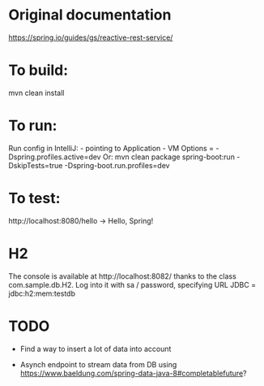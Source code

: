 # Original documentation
https://spring.io/guides/gs/reactive-rest-service/


# To build:
mvn clean install


# To run:
Run config in IntelliJ:
       - pointing to Application
       - VM Options = -Dspring.profiles.active=dev
Or: mvn clean package spring-boot:run -DskipTests=true -Dspring-boot.run.profiles=dev


# To test:
http://localhost:8080/hello
    -> Hello, Spring!
    
    
# H2
The console is available at http://localhost:8082/ thanks to the class com.sample.db.H2.
Log into it with sa / password, specifying URL JDBC = jdbc:h2:mem:testdb
    
   
# TODO
- Find a way to insert a lot of data into account

- Asynch endpoint to stream data from DB using https://www.baeldung.com/spring-data-java-8#completablefuture?
